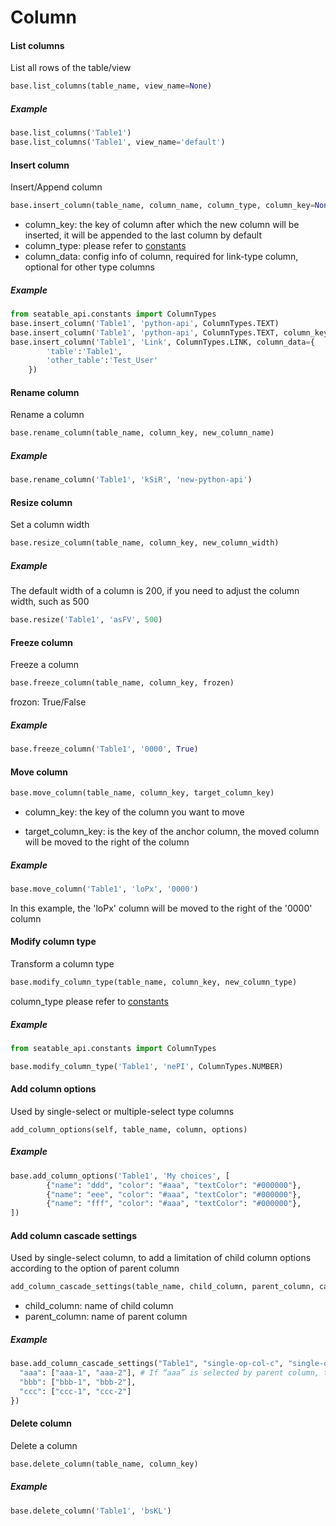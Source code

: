 # Column

#### List columns

List all rows of the table/view

```python
base.list_columns(table_name, view_name=None)
```

##### Example

```python
base.list_columns('Table1')
base.list_columns('Table1', view_name='default')
```

#### Insert column

Insert/Append column

```python
base.insert_column(table_name, column_name, column_type, column_key=None, column_data=None)
```

* column_key: the key of column after which the new column will be inserted, it will be appended to the last column by default
* column_type: please refer to [constants](constants.md)
* column_data: config info of column, required for link-type column, optional for other type columns

##### Example

```python
from seatable_api.constants import ColumnTypes
base.insert_column('Table1', 'python-api', ColumnTypes.TEXT)
base.insert_column('Table1', 'python-api', ColumnTypes.TEXT, column_key=ColumnTypes.TEXT)
base.insert_column('Table1', 'Link', ColumnTypes.LINK, column_data={
        'table':'Table1',
        'other_table':'Test_User'
    })
```

#### Rename column

Rename a column

```python
base.rename_column(table_name, column_key, new_column_name)
```

##### Example

```python
base.rename_column('Table1', 'kSiR', 'new-python-api')
```

#### Resize column

Set a column width

```python
base.resize_column(table_name, column_key, new_column_width)
```

##### Example

The default width of a column is 200, if you need to adjust the column width, such as 500

```python
base.resize('Table1', 'asFV', 500)
```

#### Freeze column

Freeze a column

```python
base.freeze_column(table_name, column_key, frozen)
```

frozon: True/False

##### Example

```python
base.freeze_column('Table1', '0000', True)
```

#### Move column

```python
base.move_column(table_name, column_key, target_column_key)
```

* column_key:  the key of the column you want to move

* target_column_key:  is the key of the anchor column, the moved column will be moved to the right of the column

##### Example

```python
base.move_column('Table1', 'loPx', '0000')
```

In this example, the 'loPx' column will be moved to the right of the '0000' column

#### Modify column type

Transform a column type

```python
base.modify_column_type(table_name, column_key, new_column_type)
```

column_type please refer to [constants](constants.md)

##### Example

```python
from seatable_api.constants import ColumnTypes

base.modify_column_type('Table1', 'nePI', ColumnTypes.NUMBER)
```

#### Add column options

Used by single-select or multiple-select type columns

```
add_column_options(self, table_name, column, options)
```

##### Example

```python
base.add_column_options('Table1', 'My choices', [
        {"name": "ddd", "color": "#aaa", "textColor": "#000000"},
        {"name": "eee", "color": "#aaa", "textColor": "#000000"},
        {"name": "fff", "color": "#aaa", "textColor": "#000000"},
])
```

#### Add column cascade settings

Used by single-select column, to add a limitation of child column options according to the option of parent column

```python
add_column_cascade_settings(table_name, child_column, parent_column, cascade_settings)
```

* child_column: name of child column
* parent_column: name of parent column

##### Example

```python
base.add_column_cascade_settings("Table1", "single-op-col-c", "single-op-col", {
  "aaa": ["aaa-1", "aaa-2"], # If “aaa” is selected by parent column, the available options of child column are "aaa-1 and aaa-2"
  "bbb": ["bbb-1", "bbb-2"],
  "ccc": ["ccc-1", "ccc-2"]
})
```

#### Delete column

Delete a column

```python
base.delete_column(table_name, column_key)
```

##### Example

```python
base.delete_column('Table1', 'bsKL')
```

